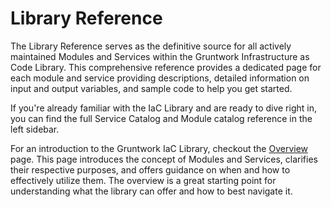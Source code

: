 # Library Reference

The Library Reference serves as the definitive source for all actively maintained Modules and Services within the Gruntwork Infrastructure as Code Library. This comprehensive reference provides a dedicated page for each module and service providing descriptions, detailed information on input and output variables, and sample code to help you get started.

If you're already familiar with the IaC Library and are ready to dive right in, you can find the full Service Catalog and Module catalog reference in the left sidebar.

For an introduction to the Gruntwork IaC Library, checkout the [Overview](/iac/overview) page. This page introduces the concept of Modules and Services, clarifies their respective purposes, and offers guidance on when and how to effectively utilize them. The overview is a great starting point for understanding what the library can offer and how to best navigate it.